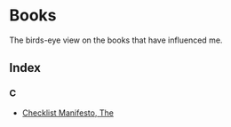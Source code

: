 # Books

The birds-eye view on the books that have influenced me.

## Index

### C

- [Checklist Manifesto, The](/books/the-checklist-manifesto.md)
